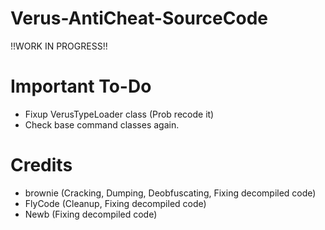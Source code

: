 # Verus-AntiCheat-SourceCode
!!WORK IN PROGRESS!!

# Important To-Do
- Fixup VerusTypeLoader class (Prob recode it)
- Check base command classes again.

# Credits
- brownie (Cracking, Dumping, Deobfuscating, Fixing decompiled code)
- FlyCode (Cleanup, Fixing decompiled code)
- Newb (Fixing decompiled code)
